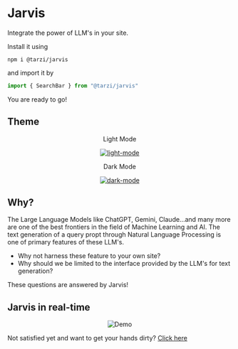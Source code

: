 # Jarvis

Integrate the power of LLM's in your site.

Install it using
```console
npm i @tarzi/jarvis
```
and import it by
```javascript
import { SearchBar } from "@tarzi/jarvis"
```

You are ready to go!
## Theme

<div align="center">
<p align="center">Light Mode<p>
<a href="https://ibb.co/n0tpwff"><img src="https://i.ibb.co/JdgZc22/light-mode.png" alt="light-mode" border="0"></a>
</div>

<div align="center">
<p align="center">Dark Mode<p>
<a href="https://ibb.co/GCh4jQH"><img src="https://i.ibb.co/MPXxLkB/dark-mode.png" alt="dark-mode" border="0"></a>
</div>

## Why?
The Large Language Models like ChatGPT, Gemini, Claude...and many more are one of the best frontiers in the field of Machine Learning and AI. The text generation of a query propt through Natural Language Processing is one of primary features of these LLM's.

- Why not harness these feature to your own site? <br>
- Why should we be limited to the interface provided by the LLM's for text generation? <br>

These questions are answered by Jarvis!

## Jarvis in real-time
<div align="center">
  <img src="https://media.giphy.com/media/v1.Y2lkPTc5MGI3NjExa2R0dWZ6bTluaHRvNzY4YTcwank1MGd5ZmQ1b29xNG1vMWt1OG9jdiZlcD12MV9pbnRlcm5hbF9naWZfYnlfaWQmY3Q9Zw/cHbAqyIGyc96OLUcd8/giphy.gif" alt="Demo" />
</div>

Not satisfied yet and want to get your hands dirty? [Click here](https://jarvis-demo.vercel.app/)
